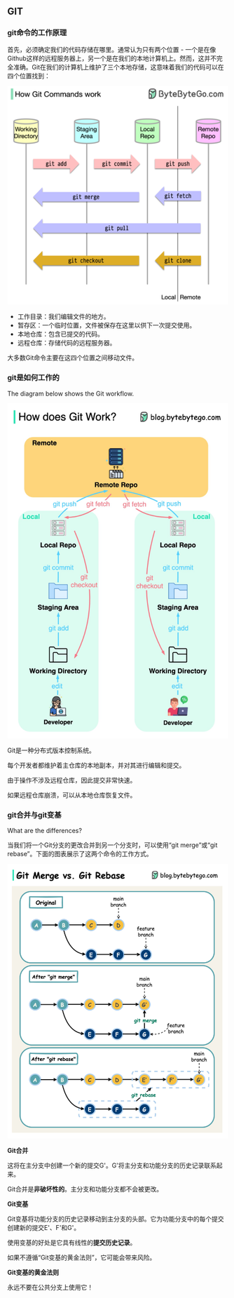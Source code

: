 
## GIT

### git命令的工作原理

首先，必须确定我们的代码存储在哪里。通常认为只有两个位置 - 一个是在像Github这样的远程服务器上，另一个是在我们的本地计算机上。然而，这并不完全准确。Git在我们的计算机上维护了三个本地存储，这意味着我们的代码可以在四个位置找到：
<p>
  <img src="images/git-commands.png" style="width: 600px" />
</p>


* 工作目录：我们编辑文件的地方。
* 暂存区：一个临时位置，文件被保存在这里以供下一次提交使用。
* 本地仓库：包含已提交的代码。
* 远程仓库：存储代码的远程服务器。

大多数Git命令主要在这四个位置之间移动文件。

### git是如何工作的

The diagram below shows the Git workflow.

<p>
  <img src="images/git-workflow.jpeg" style="width: 520px" />
</p>


Git是一种分布式版本控制系统。

每个开发者都维护着主仓库的本地副本，并对其进行编辑和提交。

由于操作不涉及远程仓库，因此提交非常快速。

如果远程仓库崩溃，可以从本地仓库恢复文件。

### git合并与git变基

What are the differences?

当我们将一个Git分支的更改合并到另一个分支时，可以使用“git merge”或“git rebase”。下面的图表展示了这两个命令的工作方式。


<p>
  <img src="images/git-merge-git-rebase.jpeg" style="width: 680px" />
</p>


**Git合并**

这将在主分支中创建一个新的提交G'。G'将主分支和功能分支的历史记录联系起来。

Git合并是**非破坏性的**。主分支和功能分支都不会被更改。

**Git变基**

Git变基将功能分支的历史记录移动到主分支的头部。它为功能分支中的每个提交创建新的提交E'、F'和G'。

使用变基的好处是它具有线性的**提交历史记录**。

如果不遵循“Git变基的黄金法则”，它可能会带来风险。

**Git变基的黄金法则**

永远不要在公共分支上使用它！